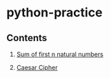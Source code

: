 # python-practice



## Contents

 1. [Sum of first n natural numbers](https://github.com/saviolobo/python-practice/blob/main/sumoffirstnnaturalnos.py)

 2. [Caesar Cipher](https://github.com/saviolobo/python-practice/blob/main/caesarcipher.py)
